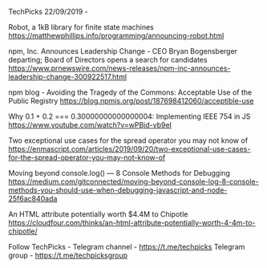 TechPicks 22/09/2019 -

Robot, a 1kB library for finite state machines
https://matthewphillips.info/programming/announcing-robot.html

npm, Inc. Announces Leadership Change - CEO Bryan Bogensberger departing; Board of Directors opens a search for candidates
https://www.prnewswire.com/news-releases/npm-inc-announces-leadership-change-300922517.html

npm blog - Avoiding the Tragedy of the Commons: Acceptable Use of the Public Registry
https://blog.npmjs.org/post/187698412060/acceptible-use

Why 0.1 + 0.2 === 0.30000000000000004: Implementing IEEE 754 in JS
https://www.youtube.com/watch?v=wPBjd-vb9eI

Two exceptional use cases for the spread operator you may not know of
https://enmascript.com/articles/2019/09/20/two-exceptional-use-cases-for-the-spread-operator-you-may-not-know-of

Moving beyond console.log() — 8 Console Methods for Debugging
https://medium.com/gitconnected/moving-beyond-console-log-8-console-methods-you-should-use-when-debugging-javascript-and-node-25f6ac840ada

An HTML attribute potentially worth $4.4M to Chipotle
https://cloudfour.com/thinks/an-html-attribute-potentially-worth-4-4m-to-chipotle/

Follow TechPicks -
Telegram channel - https://t.me/techpicks
Telegram group - https://t.me/techpicksgroup
